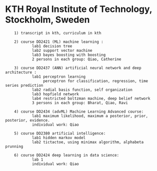 # KTH Royal Institute of Technology, Stockholm, Sweden

        1) transcript in kth, curriculum in kth
        
        2) course DD2421 (ML) machine learning :  
                lab1 decision tree
                lab2 support vector machine
                lab3 bayes boosting with boosting
                2 persons in each group: Qiao, Catherine
                
        3) course DD2437 (ANN) artificial neural network and deep architecture :
                lab1 perceptron learning 
                     perceptron for classification, regression, time series prediction
                lab2 radial basis function, self organization
                lab3 hopfield network
                lab4 restricted boltzman machine, deep belief network
                3 persons in each group: Bharat, Qiao, Ravi
                
        4) course DD2434 (advML) Machine Learning Advanced course:
                lab1 maximum likelihood, maximum a posterior, prior, posterior, evidence. 
                individual work: Qiao        
                
        5) course DD2380 artificial intelligence:
                lab1 hidden markov model
                lab2 tictactoe, using minimax algorithm, alphabeta prunning
                
        6) course DD2424 deep learning in data science: 
                lab 1 
                individual work: Qiao
        
